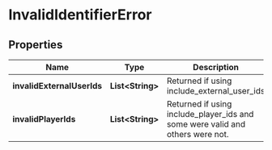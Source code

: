

# InvalidIdentifierError


## Properties

| Name | Type | Description | Notes |
|------------ | ------------- | ------------- | -------------|
|**invalidExternalUserIds** | **List&lt;String&gt;** | Returned if using include_external_user_ids |  [optional] |
|**invalidPlayerIds** | **List&lt;String&gt;** | Returned if using include_player_ids and some were valid and others were not. |  [optional] |



